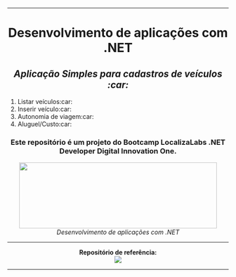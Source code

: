 <hr/>
<div align="center">
    <h1>Desenvolvimento de aplicações com .NET</h1>
    <h2><i> Aplicação Simples para cadastros de veículos :car:</i></h2>
   <ol align="left">
        <li>Listar veículos:car:</li>
        <li>Inserir veículo:car:</li>
        <li>Autonomia de viagem:car:</li>
        <li>Aluguel/Custo:car:</li>
    </ol>
    <h3>Este repositório é um projeto do Bootcamp LocalizaLabs .NET Developer Digital Innovation One.</h3>
    <img src="https://hermes.digitalinnovation.one/site/images/logo-footer.png" width="450" height="150">
    <i>Desenvolvimento de aplicações com .NET</i>
 </div>    
<hr/>
<div align="center">
    <b>Repositório de referência:</b><br>
    <a href="https://github.com/elizarp/dio-dotnet-poo-lab-1"><img src="https://img.icons8.com/ios-filled/50/000000/github.png"/></a>
    <hr/>
</div>
